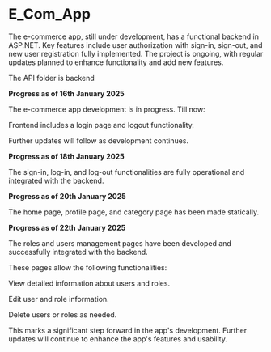 # E_Com_App
The e-commerce app, still under development, has a functional backend in ASP.NET. Key features include user authorization with sign-in, sign-out, and new user registration fully implemented. The project is ongoing, with regular updates planned to enhance functionality and add new features.

The API folder is backend


**Progress as of 16th January 2025**


The e-commerce app development is in progress. Till now:

Frontend includes a login page and logout functionality.

Further updates will follow as development continues.



**Progress as of 18th January 2025**


The sign-in, log-in, and log-out functionalities are fully operational and integrated with the backend. 

**Progress as of 20th January 2025**

The home page, profile page, and category page has been made statically.


**Progress as of 22th January 2025**

The roles and users management pages have been developed and successfully integrated with the backend.

These pages allow the following functionalities:

View detailed information about users and roles.

Edit user and role information.

Delete users or roles as needed.

This marks a significant step forward in the app's development. Further updates will continue to enhance the app's features and usability.


